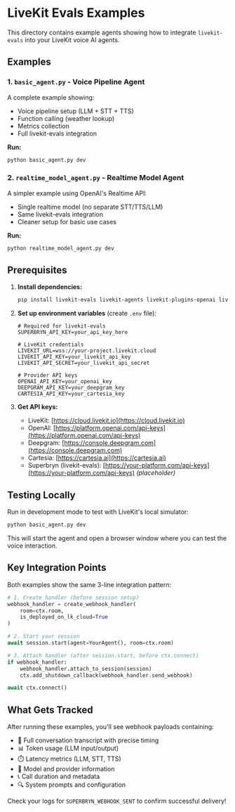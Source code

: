 # LiveKit Evals Examples

This directory contains example agents showing how to integrate `livekit-evals` into your LiveKit voice AI agents.

## Examples

### 1. `basic_agent.py` - Voice Pipeline Agent

A complete example showing:
- Voice pipeline setup (LLM + STT + TTS)
- Function calling (weather lookup)
- Metrics collection
- Full livekit-evals integration

**Run:**
```bash
python basic_agent.py dev
```

### 2. `realtime_model_agent.py` - Realtime Model Agent

A simpler example using OpenAI's Realtime API:
- Single realtime model (no separate STT/TTS/LLM)
- Same livekit-evals integration
- Cleaner setup for basic use cases

**Run:**
```bash
python realtime_model_agent.py dev
```

## Prerequisites

1. **Install dependencies:**
   ```bash
   pip install livekit-evals livekit-agents livekit-plugins-openai livekit-plugins-deepgram livekit-plugins-cartesia livekit-plugins-silero python-dotenv
   ```

2. **Set up environment variables** (create `.env` file):
   ```env
   # Required for livekit-evals
   SUPERBRYN_API_KEY=your_api_key_here
   
   # LiveKit credentials
   LIVEKIT_URL=wss://your-project.livekit.cloud
   LIVEKIT_API_KEY=your_livekit_api_key
   LIVEKIT_API_SECRET=your_livekit_api_secret
   
   # Provider API keys
   OPENAI_API_KEY=your_openai_key
   DEEPGRAM_API_KEY=your_deepgram_key
   CARTESIA_API_KEY=your_cartesia_key
   ```

3. **Get API keys:**
   - LiveKit: [https://cloud.livekit.io](https://cloud.livekit.io)
   - OpenAI: [https://platform.openai.com/api-keys](https://platform.openai.com/api-keys)
   - Deepgram: [https://console.deepgram.com](https://console.deepgram.com)
   - Cartesia: [https://cartesia.ai](https://cartesia.ai)
   - Superbryn (livekit-evals): [https://your-platform.com/api-keys](https://your-platform.com/api-keys) *(placeholder)*

## Testing Locally

Run in development mode to test with LiveKit's local simulator:

```bash
python basic_agent.py dev
```

This will start the agent and open a browser window where you can test the voice interaction.

## Key Integration Points

Both examples show the same 3-line integration pattern:

```python
# 1. Create handler (before session setup)
webhook_handler = create_webhook_handler(
    room=ctx.room,
    is_deployed_on_lk_cloud=True
)

# 2. Start your session
await session.start(agent=YourAgent(), room=ctx.room)

# 3. Attach handler (after session.start, before ctx.connect)
if webhook_handler:
    webhook_handler.attach_to_session(session)
    ctx.add_shutdown_callback(webhook_handler.send_webhook)

await ctx.connect()
```

## What Gets Tracked

After running these examples, you'll see webhook payloads containing:

- 📝 Full conversation transcript with precise timing
- 📊 Token usage (LLM input/output)
- ⏱️ Latency metrics (LLM, STT, TTS)
- 🎯 Model and provider information
- 📞 Call duration and metadata
- 🔍 System prompts and configuration

Check your logs for `SUPERBRYN_WEBHOOK_SENT` to confirm successful delivery!

